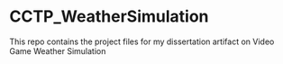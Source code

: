 # CCTP_WeatherSimulation
This repo contains the project files for my dissertation artifact on Video Game Weather Simulation
